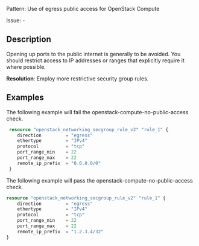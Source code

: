 Pattern: Use of egress public access for OpenStack Compute

Issue: -

## Description

Opening up ports to the public internet is generally to be avoided. You should restrict access to IP addresses or ranges that explicitly require it where possible.

**Resolution**: Employ more restrictive security group rules.

## Examples

The following example will fail the openstack-compute-no-public-access check.

```terraform
 resource "openstack_networking_secgroup_rule_v2" "rule_1" {
    direction         = "egress"
    ethertype         = "IPv4"
    protocol          = "tcp"
    port_range_min    = 22
    port_range_max    = 22
    remote_ip_prefix  = "0.0.0.0/0"
 }
```

The following example will pass the openstack-compute-no-public-access check.
```terraform
resource "openstack_networking_secgroup_rule_v2" "rule_1" {
    direction         = "egress"
    ethertype         = "IPv4"
    protocol          = "tcp"
    port_range_min    = 22
    port_range_max    = 22
    remote_ip_prefix  = "1.2.3.4/32"
}
```